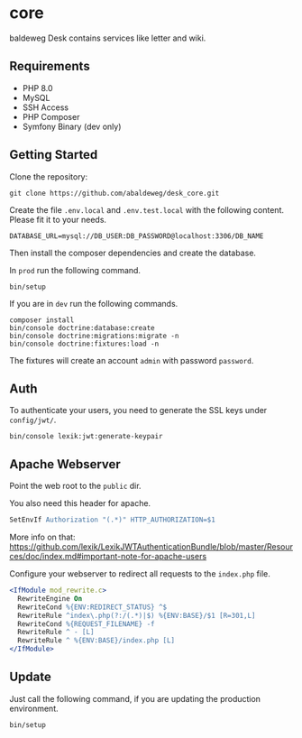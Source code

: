 # core

baldeweg Desk contains services like letter and wiki.

## Requirements

- PHP 8.0
- MySQL
- SSH Access
- PHP Composer
- Symfony Binary (dev only)

## Getting Started

Clone the repository:

```shell
git clone https://github.com/abaldeweg/desk_core.git
```

Create the file `.env.local` and `.env.test.local` with the following content. Please fit it to your needs.

```shell
DATABASE_URL=mysql://DB_USER:DB_PASSWORD@localhost:3306/DB_NAME
```

Then install the composer dependencies and create the database.

In `prod` run the following command.

```shell
bin/setup
```

If you are in `dev` run the following commands.

```shell
composer install
bin/console doctrine:database:create
bin/console doctrine:migrations:migrate -n
bin/console doctrine:fixtures:load -n
```

The fixtures will create an account `admin` with password `password`.

## Auth

To authenticate your users, you need to generate the SSL keys under `config/jwt/`.

```shell
bin/console lexik:jwt:generate-keypair
```

## Apache Webserver

Point the web root to the `public` dir.

You also need this header for apache.

```apache
SetEnvIf Authorization "(.*)" HTTP_AUTHORIZATION=$1
```

More info on that: <https://github.com/lexik/LexikJWTAuthenticationBundle/blob/master/Resources/doc/index.md#important-note-for-apache-users>

Configure your webserver to redirect all requests to the `index.php` file.

```apache
<IfModule mod_rewrite.c>
  RewriteEngine On
  RewriteCond %{ENV:REDIRECT_STATUS} ^$
  RewriteRule ^index\.php(?:/(.*)|$) %{ENV:BASE}/$1 [R=301,L]
  RewriteCond %{REQUEST_FILENAME} -f
  RewriteRule ^ - [L]
  RewriteRule ^ %{ENV:BASE}/index.php [L]
</IfModule>
```

## Update

Just call the following command, if you are updating the production environment.

```shell
bin/setup
```
